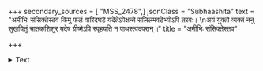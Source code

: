 +++
secondary_sources = [ "MSS_2478",]
jsonClass = "Subhaashita"
text = "अमीभिः संसिक्तेस्तव किमु फलं वारिदघटे यदेतेऽपेक्षन्ते सलिलमवटेभ्योऽपि तरवः।  \nअयं युक्तो व्यक्तं ननु सुखयितुं चातकशिशुर् यदेष ग्रीष्मेऽपि स्पृहयति न पाथस्त्वदपरान्॥"
title = "अमीभिः संसिक्तेस्तव"

+++

<details><summary>Text</summary>

अमीभिः संसिक्तेस्तव किमु फलं वारिदघटे यदेतेऽपेक्षन्ते सलिलमवटेभ्योऽपि तरवः।  
अयं युक्तो व्यक्तं ननु सुखयितुं चातकशिशुर् यदेष ग्रीष्मेऽपि स्पृहयति न पाथस्त्वदपरान्॥
</details>
